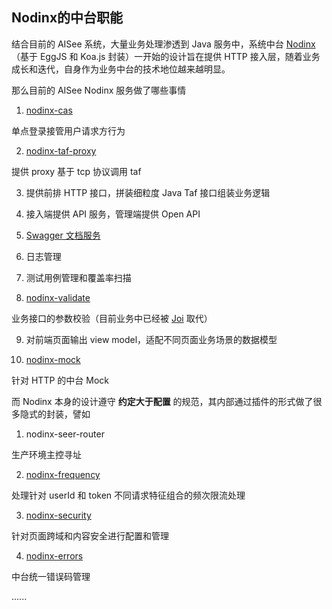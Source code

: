 ## Nodinx的中台职能

结合目前的 AISee 系统，大量业务处理渗透到 Java 服务中，系统中台 [Nodinx](http://nodinx.sparta.html5.qq.com/zh-cn/intro/index.html)（基于 EggJS 和 Koa.js 封装）一开始的设计旨在提供 HTTP 接入层，随着业务成长和迭代，自身作为业务中台的技术地位越来越明显。

那么目前的 AISee Nodinx 服务做了哪些事情

1. [nodinx-cas](https://git.code.oa.com/WSRD-Tech-Center-Lib/nodinx-cas)

  单点登录接管用户请求方行为 
  
2. [nodinx-taf-proxy](https://git.code.oa.com/WSRD-Tech-Center-Lib/nodinx-taf-proxy)

  提供 proxy 基于 tcp 协议调用 taf
  
3. 提供前排 HTTP 接口，拼装细粒度 Java Taf 接口组装业务逻辑

4. 接入端提供 API 服务，管理端提供 Open API

5. [Swagger 文档服务](http://aisee.oa.com/swagger)

6. 日志管理

7. 测试用例管理和覆盖率扫描

8. [nodinx-validate](https://git.code.oa.com/WSRD-Tech-Center-Lib/nodinx-validate)

  业务接口的参数校验（目前业务中已经被 [Joi](https://hapi.dev/family/joi/) 取代）

9. 对前端页面输出 view model，适配不同页面业务场景的数据模型

10. [nodinx-mock](https://git.code.oa.com/WSRD-Tech-Center-Lib/nodinx-mock)
  
  针对 HTTP 的中台 Mock

而 Nodinx 本身的设计遵守 __约定大于配置__ 的规范，其内部通过插件的形式做了很多隐式的封装，譬如

1. nodinx-seer-router

  生产环境主控寻址

2. [nodinx-frequency](https://git.code.oa.com/WSRD-Tech-Center-Lib/nodinx-frequency)

  处理针对 userId 和 token 不同请求特征组合的频次限流处理

3. [nodinx-security](https://git.code.oa.com/WSRD-Tech-Center-Lib/nodinx-security)

  针对页面跨域和内容安全进行配置和管理

4. [nodinx-errors](https://git.code.oa.com/WSRD-Tech-Center-Lib/nodinx-errors)

  中台统一错误码管理

......